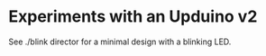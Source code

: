 
# Experiments with an Upduino v2

See ./blink director for a minimal design with a blinking LED.


